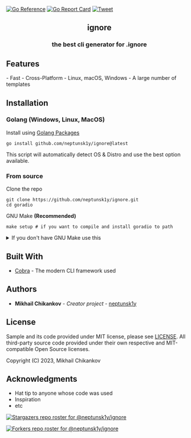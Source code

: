 [![Go Reference](https://pkg.go.dev/badge/github.com/neptunsk1y/ignore.svg)](https://pkg.go.dev/github.com/neptunsk1y/ignore)
[![Go Report Card](https://goreportcard.com/badge/github.com/neptunsk1y/ignore)](https://goreportcard.com/report/github.com/neptunsk1y/ignore)
[![Tweet](https://img.shields.io/twitter/url/http/shields.io.svg?style=social)](https://twitter.com/intent/tweet?text=Get%20over%20170%20free%20design%20blocks%20based%20on%20Bootstrap%204&url=https://www.froala.com/design-blocks&via=froala&hashtags=bootstrap,design,templates,blocks,developers)
<h2 align="center">ignore</h2>

<h3 align="center">the best cli generator for .ignore<h3><h2>Features</h2>
- Fast
- Cross-Platform - Linux, macOS, Windows
- A large number of templates

<h2>Installation</h2>

<h3>Golang (Windows, Linux, MacOS)</h3>

Install using [Golang Packages](https://pkg.go.dev/github.com/neptunsk1y/goradio)

```shell
go install github.com/neptunsk1y/ignore@latest
```

This script will automatically detect OS & Distro and use the best option available.

<h3> From source </h3>

Clone the repo
```shell
git clone https://github.com/neptunsk1y/ignore.git
cd goradio
```

GNU Make **(Recommended)**
```shell
make setup # if you want to compile and install goradio to path
```

<details>
<summary>If you don't have GNU Make use this</summary>


```shell
# To build
go build

# To install
go install
```

</details>

<h2> Built With </h2>

* [Cobra](https://cobra.dev/) - The modern CLI framework used

<h2> Authors </h2>

* **Mikhail Chikankov** - *Creator project* - [neptunsk1y](https://github.com/neptunsk1y)


<h2>License</h2>

Sample and its code provided under MIT license, please see [LICENSE](/LICENSE). All third-party source code provided
under their own respective and MIT-compatible Open Source licenses.

Copyright (C) 2023, Mikhail Chikankov


<h2> Acknowledgments </h2>

* Hat tip to anyone whose code was used
* Inspiration
* etc

[![Stargazers repo roster for @neptunsk1y/ignore](https://reporoster.com/stars/neptunsk1y/ignore)](https://github.com/neptunsk1y/ignore/stargazers)

[![Forkers repo roster for @neptunsk1y/ignore](https://reporoster.com/forks/neptunsk1y/ignore)](https://github.com/neptunsk1y/ignore/network/members)